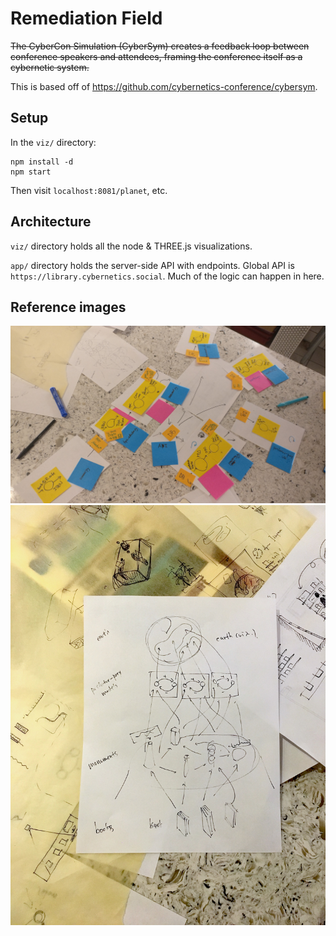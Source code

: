 # Remediation Field

~~The CyberCon Simulation (CyberSym) creates a feedback loop between conference speakers and attendees, framing the conference itself as a cybernetic system.~~

This is based off of https://github.com/cybernetics-conference/cybersym.

## Setup

In the `viz/` directory:
```
npm install -d
npm start
```

Then visit `localhost:8081/planet`, etc.

## Architecture

`viz/` directory holds all the node & THREE.js visualizations. 

`app/` directory holds the server-side API with endpoints. Global API is `https://library.cybernetics.social`. Much of the logic can happen in here.

## Reference images

![simulation_architecture_diagram](https://github.com/cybernetics-conference/cybersym/blob/master/repo_images/simulation_architecture_diagram.jpg)
![simulation_diagram](https://github.com/cybernetics-conference/cybersym/blob/master/repo_images/simulation_diagram.jpg)
